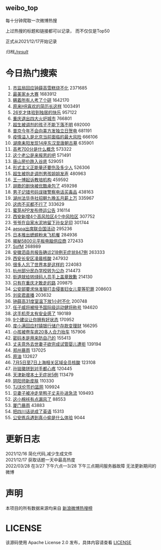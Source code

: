 weibo_top  
---
每十分钟爬取一次微博热搜  

上过热搜的标题和链接都可以记录， 而不仅仅是Top50

正式从2021/12/17开始记录  

*归档[./result](./result/)*

# 今日热门搜索  
1. [市监局回应钟薛高雪糕烧不化](https://s.weibo.com//weibo?q=%23%E5%B8%82%E7%9B%91%E5%B1%80%E5%9B%9E%E5%BA%94%E9%92%9F%E8%96%9B%E9%AB%98%E9%9B%AA%E7%B3%95%E7%83%A7%E4%B8%8D%E5%8C%96%23&Refer=top) 2371685
2. [最美家乡大赛](https://s.weibo.com//weibo?q=%23%E6%9C%80%E7%BE%8E%E5%AE%B6%E4%B9%A1%E5%A4%A7%E8%B5%9B%23&Refer=top) 1683912
3. [瞒着所有人考了个研](https://s.weibo.com//weibo?q=%23%E7%9E%92%E7%9D%80%E6%89%80%E6%9C%89%E4%BA%BA%E8%80%83%E4%BA%86%E4%B8%AA%E7%A0%94%23&Refer=top) 1642170
4. [原来HR喜欢的简历长这样](https://s.weibo.com//weibo?q=%23%E5%8E%9F%E6%9D%A5HR%E5%96%9C%E6%AC%A2%E7%9A%84%E7%AE%80%E5%8E%86%E9%95%BF%E8%BF%99%E6%A0%B7%23&Refer=top) 1003491
5. [26岁才体验到独居的快乐](https://s.weibo.com//weibo?q=%2326%E5%B2%81%E6%89%8D%E4%BD%93%E9%AA%8C%E5%88%B0%E7%8B%AC%E5%B1%85%E7%9A%84%E5%BF%AB%E4%B9%90%23&Refer=top) 957122
6. [重庆退出四大火炉城市](https://s.weibo.com//weibo?q=%23%E9%87%8D%E5%BA%86%E9%80%80%E5%87%BA%E5%9B%9B%E5%A4%A7%E7%81%AB%E7%82%89%E5%9F%8E%E5%B8%82%23&Refer=top) 766801
7. [超生被调剂的孩子不能下落不明](https://s.weibo.com//weibo?q=%23%E8%B6%85%E7%94%9F%E8%A2%AB%E8%B0%83%E5%89%82%E7%9A%84%E5%AD%A9%E5%AD%90%E4%B8%8D%E8%83%BD%E4%B8%8B%E8%90%BD%E4%B8%8D%E6%98%8E%23&Refer=top) 692000
8. [普京今年不会向美方发独立日贺电](https://s.weibo.com//weibo?q=%23%E6%99%AE%E4%BA%AC%E4%BB%8A%E5%B9%B4%E4%B8%8D%E4%BC%9A%E5%90%91%E7%BE%8E%E6%96%B9%E5%8F%91%E7%8B%AC%E7%AB%8B%E6%97%A5%E8%B4%BA%E7%94%B5%23&Refer=top) 681191
9. [疫情溢入是北京当前面临的最大风险](https://s.weibo.com//weibo?q=%23%E7%96%AB%E6%83%85%E6%BA%A2%E5%85%A5%E6%98%AF%E5%8C%97%E4%BA%AC%E5%BD%93%E5%89%8D%E9%9D%A2%E4%B8%B4%E7%9A%84%E6%9C%80%E5%A4%A7%E9%A3%8E%E9%99%A9%23&Refer=top) 666106
10. [湖南耒阳发现14座东汉至唐朝古墓](https://s.weibo.com//weibo?q=%23%E6%B9%96%E5%8D%97%E8%80%92%E9%98%B3%E5%8F%91%E7%8E%B014%E5%BA%A7%E4%B8%9C%E6%B1%89%E8%87%B3%E5%94%90%E6%9C%9D%E5%8F%A4%E5%A2%93%23&Refer=top) 635901
11. [高考700分是什么概念](https://s.weibo.com//weibo?q=%23%E9%AB%98%E8%80%83700%E5%88%86%E6%98%AF%E4%BB%80%E4%B9%88%E6%A6%82%E5%BF%B5%23&Refer=top) 573322
12. [这个老公是来报恩的吧](https://s.weibo.com//weibo?q=%23%E8%BF%99%E4%B8%AA%E8%80%81%E5%85%AC%E6%98%AF%E6%9D%A5%E6%8A%A5%E6%81%A9%E7%9A%84%E5%90%A7%23&Refer=top) 571491
13. [唐山房价跌入谷底](https://s.weibo.com//weibo?q=%23%E5%94%90%E5%B1%B1%E6%88%BF%E4%BB%B7%E8%B7%8C%E5%85%A5%E8%B0%B7%E5%BA%95%23&Refer=top) 529051
14. [形式主义正能量还要伤及多少人](https://s.weibo.com//weibo?q=%23%E5%BD%A2%E5%BC%8F%E4%B8%BB%E4%B9%89%E6%AD%A3%E8%83%BD%E9%87%8F%E8%BF%98%E8%A6%81%E4%BC%A4%E5%8F%8A%E5%A4%9A%E5%B0%91%E4%BA%BA%23&Refer=top) 526306
15. [超生被抱走调剂男孩姐姐发声](https://s.weibo.com//weibo?q=%23%E8%B6%85%E7%94%9F%E8%A2%AB%E6%8A%B1%E8%B5%B0%E8%B0%83%E5%89%82%E7%94%B7%E5%AD%A9%E5%A7%90%E5%A7%90%E5%8F%91%E5%A3%B0%23&Refer=top) 480963
16. [王一博起诉教培机构](https://s.weibo.com//weibo?q=%23%E7%8E%8B%E4%B8%80%E5%8D%9A%E8%B5%B7%E8%AF%89%E6%95%99%E5%9F%B9%E6%9C%BA%E6%9E%84%23&Refer=top) 459592
17. [胡歌的剧快被优酷承包了](https://s.weibo.com//weibo?q=%23%E8%83%A1%E6%AD%8C%E7%9A%84%E5%89%A7%E5%BF%AB%E8%A2%AB%E4%BC%98%E9%85%B7%E6%89%BF%E5%8C%85%E4%BA%86%23&Refer=top) 459298
18. [男子记错号码误拨警察电话买毒品](https://s.weibo.com//weibo?q=%23%E7%94%B7%E5%AD%90%E8%AE%B0%E9%94%99%E5%8F%B7%E7%A0%81%E8%AF%AF%E6%8B%A8%E8%AD%A6%E5%AF%9F%E7%94%B5%E8%AF%9D%E4%B9%B0%E6%AF%92%E5%93%81%23&Refer=top) 438163
19. [湖州法华寺社招朝九晚五月薪上万](https://s.weibo.com//weibo?q=%23%E6%B9%96%E5%B7%9E%E6%B3%95%E5%8D%8E%E5%AF%BA%E7%A4%BE%E6%8B%9B%E6%9C%9D%E4%B9%9D%E6%99%9A%E4%BA%94%E6%9C%88%E8%96%AA%E4%B8%8A%E4%B8%87%23&Refer=top) 335967
20. [这肉不买都不行了](https://s.weibo.com//weibo?q=%23%E8%BF%99%E8%82%89%E4%B8%8D%E4%B9%B0%E9%83%BD%E4%B8%8D%E8%A1%8C%E4%BA%86%23&Refer=top) 333629
21. [蜜芽APP发布停运公告](https://s.weibo.com//weibo?q=%23%E8%9C%9C%E8%8A%BDAPP%E5%8F%91%E5%B8%83%E5%81%9C%E8%BF%90%E5%85%AC%E5%91%8A%23&Refer=top) 316114
22. [西安新增4个高风险区4个中风险区](https://s.weibo.com//weibo?q=%23%E8%A5%BF%E5%AE%89%E6%96%B0%E5%A2%9E4%E4%B8%AA%E9%AB%98%E9%A3%8E%E9%99%A9%E5%8C%BA4%E4%B8%AA%E4%B8%AD%E9%A3%8E%E9%99%A9%E5%8C%BA%23&Refer=top) 307752
23. [爷爷在自家水泥地留下孙女足印](https://s.weibo.com//weibo?q=%23%E7%88%B7%E7%88%B7%E5%9C%A8%E8%87%AA%E5%AE%B6%E6%B0%B4%E6%B3%A5%E5%9C%B0%E7%95%99%E4%B8%8B%E5%AD%99%E5%A5%B3%E8%B6%B3%E5%8D%B0%23&Refer=top) 301744
24. [aespa出席联合国活动](https://s.weibo.com//weibo?q=%23aespa%E5%87%BA%E5%B8%AD%E8%81%94%E5%90%88%E5%9B%BD%E6%B4%BB%E5%8A%A8%23&Refer=top) 295236
25. [日本推出蟋蟀粉末飞机餐](https://s.weibo.com//weibo?q=%23%E6%97%A5%E6%9C%AC%E6%8E%A8%E5%87%BA%E8%9F%8B%E8%9F%80%E7%B2%89%E6%9C%AB%E9%A3%9E%E6%9C%BA%E9%A4%90%23&Refer=top) 284936
26. [揭秘5800元平板电脑供应商](https://s.weibo.com//weibo?q=%23%E6%8F%AD%E7%A7%985800%E5%85%83%E5%B9%B3%E6%9D%BF%E7%94%B5%E8%84%91%E4%BE%9B%E5%BA%94%E5%95%86%23&Refer=top) 272433
27. [SofM](https://s.weibo.com//weibo?q=SofM&Refer=top) 268989
28. [安徽泗县共报告确诊218例无症状847例](https://s.weibo.com//weibo?q=%23%E5%AE%89%E5%BE%BD%E6%B3%97%E5%8E%BF%E5%85%B1%E6%8A%A5%E5%91%8A%E7%A1%AE%E8%AF%8A218%E4%BE%8B%E6%97%A0%E7%97%87%E7%8A%B6847%E4%BE%8B%23&Refer=top) 263333
29. [西安长安区凌晨核酸](https://s.weibo.com//weibo?q=%23%E8%A5%BF%E5%AE%89%E9%95%BF%E5%AE%89%E5%8C%BA%E5%87%8C%E6%99%A8%E6%A0%B8%E9%85%B8%23&Refer=top) 247932
30. [很多人忘了世界本是这样的](https://s.weibo.com//weibo?q=%23%E5%BE%88%E5%A4%9A%E4%BA%BA%E5%BF%98%E4%BA%86%E4%B8%96%E7%95%8C%E6%9C%AC%E6%98%AF%E8%BF%99%E6%A0%B7%E7%9A%84%23&Refer=top) 224083
31. [杭州部分民办学校转为公办](https://s.weibo.com//weibo?q=%23%E6%9D%AD%E5%B7%9E%E9%83%A8%E5%88%86%E6%B0%91%E5%8A%9E%E5%AD%A6%E6%A0%A1%E8%BD%AC%E4%B8%BA%E5%85%AC%E5%8A%9E%23&Refer=top) 214473
32. [街道就给转绿码人员手上盖章致歉](https://s.weibo.com//weibo?q=%23%E8%A1%97%E9%81%93%E5%B0%B1%E7%BB%99%E8%BD%AC%E7%BB%BF%E7%A0%81%E4%BA%BA%E5%91%98%E6%89%8B%E4%B8%8A%E7%9B%96%E7%AB%A0%E8%87%B4%E6%AD%89%23&Refer=top) 214130
33. [只有在重庆才敢走的路](https://s.weibo.com//weibo?q=%23%E5%8F%AA%E6%9C%89%E5%9C%A8%E9%87%8D%E5%BA%86%E6%89%8D%E6%95%A2%E8%B5%B0%E7%9A%84%E8%B7%AF%23&Refer=top) 209875
34. [公安部要求快准狠打击侵害妇女儿童等犯罪](https://s.weibo.com//weibo?q=%23%E5%85%AC%E5%AE%89%E9%83%A8%E8%A6%81%E6%B1%82%E5%BF%AB%E5%87%86%E7%8B%A0%E6%89%93%E5%87%BB%E4%BE%B5%E5%AE%B3%E5%A6%87%E5%A5%B3%E5%84%BF%E7%AB%A5%E7%AD%89%E7%8A%AF%E7%BD%AA%23&Refer=top) 208603
35. [刘奕君直播](https://s.weibo.com//weibo?q=%E5%88%98%E5%A5%95%E5%90%9B%E7%9B%B4%E6%92%AD&Refer=top) 203632
36. [钟薛高31度室温下放1小时不化](https://s.weibo.com//weibo?q=%23%E9%92%9F%E8%96%9B%E9%AB%9831%E5%BA%A6%E5%AE%A4%E6%B8%A9%E4%B8%8B%E6%94%BE1%E5%B0%8F%E6%97%B6%E4%B8%8D%E5%8C%96%23&Refer=top) 200748
37. [任子威将被授予国际级运动健将称号](https://s.weibo.com//weibo?q=%23%E4%BB%BB%E5%AD%90%E5%A8%81%E5%B0%86%E8%A2%AB%E6%8E%88%E4%BA%88%E5%9B%BD%E9%99%85%E7%BA%A7%E8%BF%90%E5%8A%A8%E5%81%A5%E5%B0%86%E7%A7%B0%E5%8F%B7%23&Refer=top) 194620
38. [这手机壳太有安全感了](https://s.weibo.com//weibo?q=%23%E8%BF%99%E6%89%8B%E6%9C%BA%E5%A3%B3%E5%A4%AA%E6%9C%89%E5%AE%89%E5%85%A8%E6%84%9F%E4%BA%86%23&Refer=top) 190189
39. [9个建议让你拥有好状态](https://s.weibo.com//weibo?q=%239%E4%B8%AA%E5%BB%BA%E8%AE%AE%E8%AE%A9%E4%BD%A0%E6%8B%A5%E6%9C%89%E5%A5%BD%E7%8A%B6%E6%80%81%23&Refer=top) 170952
40. [度小满回应村镇银行储户存款变理财](https://s.weibo.com//weibo?q=%23%E5%BA%A6%E5%B0%8F%E6%BB%A1%E5%9B%9E%E5%BA%94%E6%9D%91%E9%95%87%E9%93%B6%E8%A1%8C%E5%82%A8%E6%88%B7%E5%AD%98%E6%AC%BE%E5%8F%98%E7%90%86%E8%B4%A2%23&Refer=top) 166295
41. [小孩被卷车底20多人合力抬车](https://s.weibo.com//weibo?q=%23%E5%B0%8F%E5%AD%A9%E8%A2%AB%E5%8D%B7%E8%BD%A6%E5%BA%9520%E5%A4%9A%E4%BA%BA%E5%90%88%E5%8A%9B%E6%8A%AC%E8%BD%A6%23&Refer=top) 157906
42. [密码本是用来防自己的](https://s.weibo.com//weibo?q=%23%E5%AF%86%E7%A0%81%E6%9C%AC%E6%98%AF%E7%94%A8%E6%9D%A5%E9%98%B2%E8%87%AA%E5%B7%B1%E7%9A%84%23&Refer=top) 155413
43. [丈夫意外去世妻子欲完成试管婴儿遭拒](https://s.weibo.com//weibo?q=%23%E4%B8%88%E5%A4%AB%E6%84%8F%E5%A4%96%E5%8E%BB%E4%B8%96%E5%A6%BB%E5%AD%90%E6%AC%B2%E5%AE%8C%E6%88%90%E8%AF%95%E7%AE%A1%E5%A9%B4%E5%84%BF%E9%81%AD%E6%8B%92%23&Refer=top) 139194
44. [郑州暴雨](https://s.weibo.com//weibo?q=%23%E9%83%91%E5%B7%9E%E6%9A%B4%E9%9B%A8%23&Refer=top) 137025
45. [原油](https://s.weibo.com//weibo?q=%E5%8E%9F%E6%B2%B9&Refer=top) 132627
46. [7月5日至7日上海相关区域全员核酸](https://s.weibo.com//weibo?q=%237%E6%9C%885%E6%97%A5%E8%87%B37%E6%97%A5%E4%B8%8A%E6%B5%B7%E7%9B%B8%E5%85%B3%E5%8C%BA%E5%9F%9F%E5%85%A8%E5%91%98%E6%A0%B8%E9%85%B8%23&Refer=top) 123108
47. [孙铭徽拼到对手都心疼](https://s.weibo.com//weibo?q=%23%E5%AD%99%E9%93%AD%E5%BE%BD%E6%8B%BC%E5%88%B0%E5%AF%B9%E6%89%8B%E9%83%BD%E5%BF%83%E7%96%BC%23&Refer=top) 120445
48. [天津新增本土无症状5例](https://s.weibo.com//weibo?q=%23%E5%A4%A9%E6%B4%A5%E6%96%B0%E5%A2%9E%E6%9C%AC%E5%9C%9F%E6%97%A0%E7%97%87%E7%8A%B65%E4%BE%8B%23&Refer=top) 113479
49. [阴阳师新皮肤](https://s.weibo.com//weibo?q=%E9%98%B4%E9%98%B3%E5%B8%88%E6%96%B0%E7%9A%AE%E8%82%A4&Refer=top) 110330
50. [TJ沃伦签约篮网](https://s.weibo.com//weibo?q=%23TJ%E6%B2%83%E4%BC%A6%E7%AD%BE%E7%BA%A6%E7%AF%AE%E7%BD%91%23&Refer=top) 109924
51. [见妻子被冲走旱鸭子丈夫扑进急流](https://s.weibo.com//weibo?q=%23%E8%A7%81%E5%A6%BB%E5%AD%90%E8%A2%AB%E5%86%B2%E8%B5%B0%E6%97%B1%E9%B8%AD%E5%AD%90%E4%B8%88%E5%A4%AB%E6%89%91%E8%BF%9B%E6%80%A5%E6%B5%81%23&Refer=top) 109493
52. [这小棉袄有点漏风了](https://s.weibo.com//weibo?q=%23%E8%BF%99%E5%B0%8F%E6%A3%89%E8%A2%84%E6%9C%89%E7%82%B9%E6%BC%8F%E9%A3%8E%E4%BA%86%23&Refer=top) 88553
53. [厦门暴雨](https://s.weibo.com//weibo?q=%23%E5%8E%A6%E9%97%A8%E6%9A%B4%E9%9B%A8%23&Refer=top) 43883
54. [把四川话说成了英语](https://s.weibo.com//weibo?q=%23%E6%8A%8A%E5%9B%9B%E5%B7%9D%E8%AF%9D%E8%AF%B4%E6%88%90%E4%BA%86%E8%8B%B1%E8%AF%AD%23&Refer=top) 15313
55. [公安练兵遇到真小偷是什么体验](https://s.weibo.com//weibo?q=%23%E5%85%AC%E5%AE%89%E7%BB%83%E5%85%B5%E9%81%87%E5%88%B0%E7%9C%9F%E5%B0%8F%E5%81%B7%E6%98%AF%E4%BB%80%E4%B9%88%E4%BD%93%E9%AA%8C%23&Refer=top) 9044
# 更新日志  
2021/12/16  简化代码,减少生成文件  
2021/12/17  获取话题一天中最高热度  
2022/03/28  在3/27 下午六点—3/28 下午三点期间服务器故障 无法更新期间的微博  
# 声明  
本项目的所有数据来源均来自 [新浪微博热搜榜](https://s.weibo.com/top/summary)  

# LICENSE
该源码使用 Apache License 2.0 发布，具体内容请查看 [LICENSE](./LICENSE)
